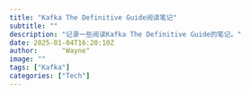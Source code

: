 ```yaml
---
title: "Kafka The Definitive Guide阅读笔记"
subtitle: ""
description: "记录一些阅读Kafka The Definitive Guide的笔记。"
date: 2025-01-04T16:20:10Z
author:      "Wayne"
image: ""
tags: ["Kafka"]
categories: ["Tech"]
---
```

